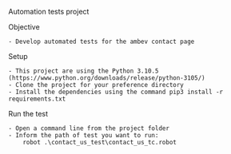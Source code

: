 Automation tests project

Objective

    - Develop automated tests for the ambev contact page

Setup

    - This project are using the Python 3.10.5 (https://www.python.org/downloads/release/python-3105/)
    - Clone the project for your preference directory
    - Install the dependencies using the command pip3 install -r requirements.txt

Run the test

    - Open a command line from the project folder
    - Inform the path of test you want to run:
        robot .\contact_us_test\contact_us_tc.robot